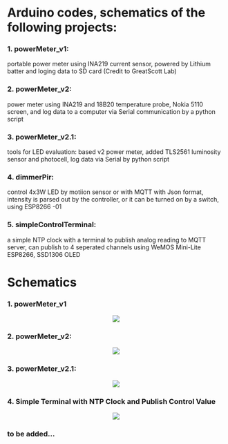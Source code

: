 # Arduino codes, schematics of the following projects:
### 1. powerMeter_v1:  
 portable power meter using INA219 current sensor, powered by Lithium batter and loging data to SD card (Credit to GreatScott Lab)
### 2. powerMeter_v2:  
power meter using INA219 and 18B20 temperature probe, Nokia 5110 screen, and log data to a computer via Serial communication by a python script 
### 3. powerMeter_v2.1:
tools for LED evaluation: based v2 power meter, added TLS2561 luminosity sensor and photocell, log data via Serial by python script
### 4. dimmerPir:
control 4x3W LED by motiion sensor or  with MQTT with Json format, intensity is parsed out by the controller, or it can be turned on by a switch, using ESP8266 -01
### 5. simpleControlTerminal:
a simple NTP clock with a terminal to publish analog reading to MQTT server, can publish to 4 seperated channels using WeMOS Mini-Lite ESP8266, SSD1306 OLED

# Schematics

### 1. powerMeter_v1
<p align="center">
  <img src="https://github.com/binh-bk/arduinos/blob/master/poweMeter_v1/powerMeter_1.jpg"/>
</p>

### 2. powerMeter_v2:  
<p align="center">
  <img src="https://github.com/binh-bk/arduinos/blob/master/powerMeter_v2/powerMeter_v2.jpg"/>
</p>

### 3. powerMeter_v2.1:
<p align="center">
  <img src="https://github.com/binh-bk/arduinos/blob/master/powerMeter_v2.1/powerMeter_v2.1a.jpg"/>
</p>

### 4. Simple Terminal with NTP Clock and Publish Control Value
<p align="center">
<img src="https://github.com/binh-bk/arduinos/blob/master/simpleControlTerminal/simpleTerminal.jpg"/>
</p>

### to be added...
